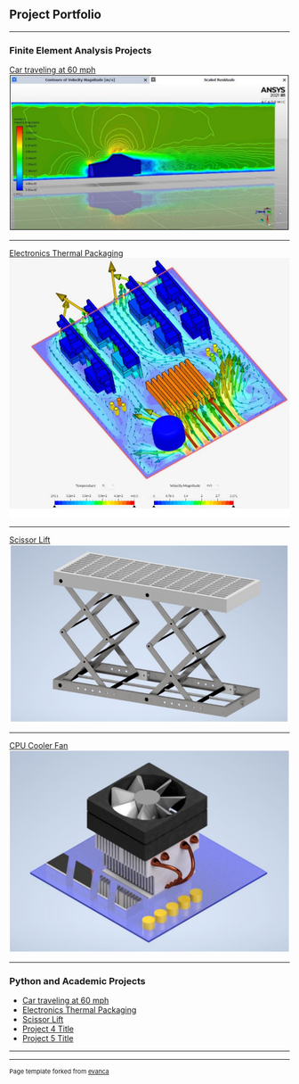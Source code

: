 ## Project Portfolio

---

### Finite Element Analysis Projects 

[Car traveling at 60 mph](/sample_page)
<img src="images/Car.PNG?raw=true"/>

---
[Electronics Thermal Packaging](/pdf/sample_presentation.pdf)
<img src="images/Electronics Packaging.PNG?raw=true"/>

---
[Scissor Lift](http://example.com/)
<img src="images/Scissor Lift.PNG?raw=true"/>

---
[CPU Cooler Fan](http://example.com/)
<img src="images/CPU Cooler.PNG?raw=true"/>

---

### Python and Academic Projects

- [Car traveling at 60 mph](http://example.com/)
- [Electronics Thermal Packaging](http://example.com/)
- [Scissor Lift](http://example.com/)
- [Project 4 Title](http://example.com/)
- [Project 5 Title](http://example.com/)

---




---
<p style="font-size:11px">Page template forked from <a href="https://github.com/evanca/quick-portfolio">evanca</a></p>
<!-- Remove above link if you don't want to attibute -->
